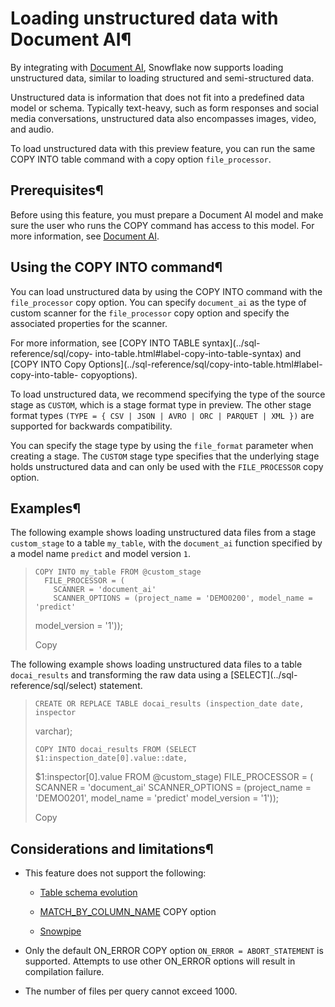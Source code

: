# Loading unstructured data with Document AI¶

By integrating with [Document AI](snowflake-cortex/document-ai/overview),
Snowflake now supports loading unstructured data, similar to loading
structured and semi-structured data.

Unstructured data is information that does not fit into a predefined data
model or schema. Typically text-heavy, such as form responses and social media
conversations, unstructured data also encompasses images, video, and audio.

To load unstructured data with this preview feature, you can run the same COPY
INTO table command with a copy option `file_processor`.

## Prerequisites¶

Before using this feature, you must prepare a Document AI model and make sure
the user who runs the COPY command has access to this model. For more
information, see [Document AI](snowflake-cortex/document-ai/overview).

## Using the COPY INTO command¶

You can load unstructured data by using the COPY INTO command with the
`file_processor` copy option. You can specify `document_ai` as the type of
custom scanner for the `file_processor` copy option and specify the associated
properties for the scanner.

For more information, see [COPY INTO TABLE syntax](../sql-reference/sql/copy-
into-table.html#label-copy-into-table-syntax) and [COPY INTO Copy
Options](../sql-reference/sql/copy-into-table.html#label-copy-into-table-
copyoptions).

To load unstructured data, we recommend specifying the type of the source stage as `CUSTOM`, which is a stage format type in preview. The other stage format types `(TYPE = { CSV | JSON | AVRO | ORC | PARQUET | XML })` are supported for backwards compatibility.

You can specify the stage type by using the `file_format` parameter when
creating a stage. The `CUSTOM` stage type specifies that the underlying stage
holds unstructured data and can only be used with the `FILE_PROCESSOR` copy
option.

## Examples¶

The following example shows loading unstructured data files from a stage
`custom_stage` to a table `my_table`, with the `document_ai` function
specified by a model name `predict` and model version `1`.

>
>     COPY INTO my_table FROM @custom_stage
>       FILE_PROCESSOR = (
>         SCANNER = 'document_ai'
>         SCANNER_OPTIONS = (project_name = 'DEMO0200', model_name = 'predict'
> model_version = '1'));
>  
>
> Copy

The following example shows loading unstructured data files to a table
`docai_results` and transforming the raw data using a [SELECT](../sql-
reference/sql/select) statement.

>
>     CREATE OR REPLACE TABLE docai_results (inspection_date date, inspector
> varchar);
>  
>     COPY INTO docai_results FROM (SELECT $1:inspection_date[0].value::date,
> $1:inspector[0].value FROM @custom_stage)
>       FILE_PROCESSOR = (
>         SCANNER = 'document_ai'
>         SCANNER_OPTIONS = (project_name = 'DEMO0201', model_name = 'predict'
> model_version = '1'));
>  
>
> Copy

## Considerations and limitations¶

  * This feature does not support the following:

    * [Table schema evolution](data-load-schema-evolution)

    * [MATCH_BY_COLUMN_NAME](../sql-reference/sql/copy-into-table.html#label-copy-into-table-copyoptions) COPY option

    * [Snowpipe](data-load-snowpipe-intro)

  * Only the default ON_ERROR COPY option `ON_ERROR = ABORT_STATEMENT` is supported. Attempts to use other ON_ERROR options will result in compilation failure.

  * The number of files per query cannot exceed 1000.

